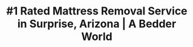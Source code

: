 ---
layout: location.njk
title: "#1 Rated Mattress Removal Service in Surprise, Arizona | A Bedder World"
description: "Professional mattress removal and disposal service in Surprise, Arizona. Growth City eco-friendly disposal, next-day pickup, and competitive pricing. Call 720-263-6094 today!"
permalink: /mattress-removal/arizona/phoenix/surprise/
city: Surprise
state: Arizona
stateSlug: arizona
parentMetro: Phoenix
coordinates: 
  lat: 33.6292
  lng: -112.3679
pricing:
  startingPrice: 125
  single: 125
  queen: 125
  king: 135
  boxSpring: 30

neighborhoods: [
  {
    "name": "Asante",
    "zipCodes": [
      "85388"
    ]
  },
  {
    "name": "Sun City Grand",
    "zipCodes": [
      "85388"
    ]
  },
  {
    "name": "Surprise Farms",
    "zipCodes": [
      "85388"
    ]
  },
  {
    "name": "Coyote Lakes",
    "zipCodes": [
      "85388"
    ]
  },
  {
    "name": "Desert Oasis",
    "zipCodes": [
      "85387"
    ]
  },
  {
    "name": "Litchfield Park Border",
    "zipCodes": [
      "85340"
    ]
  },
  {
    "name": "Marley Park",
    "zipCodes": [
      "85387"
    ]
  },
  {
    "name": "Prasada",
    "zipCodes": [
      "85387"
    ]
  },
  {
    "name": "Sierra Montana",
    "zipCodes": [
      "85387"
    ]
  },
  {
    "name": "Copper Canyon",
    "zipCodes": [
      "85387"
    ]
  },
  {
    "name": "Surprise Crossing",
    "zipCodes": [
      "85388"
    ]
  },
  {
    "name": "Bell West Ranch",
    "zipCodes": [
      "85374"
    ]
  },
  {
    "name": "Greer Ranch",
    "zipCodes": [
      "85387"
    ]
  },
  {
    "name": "Mountain Vista Ranch",
    "zipCodes": [
      "85387"
    ]
  },
  {
    "name": "Rancho Gabriela",
    "zipCodes": [
      "85387"
    ]
  }
]
zipCodes: [
  "85374",
  "85387", 
  "85388"
]
recyclingPartners: [
  "City of Surprise Environmental Services",
  "Republic Services Northwest Valley",
  "Waste Management Surprise",
  "Green Solutions Arizona"
]
localRegulations: "Surprise provides comprehensive waste management services and is recognized as a sustainability leader with green building incentives including LEED certification rebates and solar installation fee waivers. The city coordinates enhanced waste services for its rapidly growing population and modern development standards."
nearbyCities: [
  {
    "name": "Phoenix",
    "slug": "phoenix",
    "distance": 35,
    "isSuburb": false
  },
  {
    "name": "Peoria",
    "slug": "peoria",
    "distance": 10,
    "isSuburb": true
  },
  {
    "name": "Glendale",
    "slug": "glendale",
    "distance": 15,
    "isSuburb": true
  },
  {
    "name": "Sun City",
    "slug": "sun-city",
    "distance": 8,
    "isSuburb": false
  },
  {
    "name": "El Mirage",
    "slug": "el-mirage",
    "distance": 12,
    "isSuburb": false
  },
  {
    "name": "Litchfield Park",
    "slug": "litchfield-park",
    "distance": 6,
    "isSuburb": false
  }
]

pageContent:
  heroDescription: "#1 rated mattress removal service in Surprise, Arizona. Professional pickup  We handle everything from Asante modern developments to Sun City Grand active adult communities and newest energy-efficient neighborhoods. Serving 15+ neighborhoods throughout Arizona's Growth City with full municipal compliance."
  aboutService: "Surprise's specialized mattress removal and environmental disposal experts, serving Arizona's premier Growth City and sustainability innovation leader with unmatched modern development expertise and green technology commitment. From the cutting-edge Asante master-planned community with its energy-efficient modern homes to the prestigious Sun City Grand active adult destination and diverse family neighborhoods like Surprise Farms, we deliver professional mattress collection across 15+ rapidly developing neighborhoods throughout Surprise's dynamic 149,000+ residents, maintaining strict compliance with city environmental regulations and advanced sustainability standards. Our Surprise team understands the distinctive character of Arizona's Growth City - from coordinating with new homeowners in modern developments, active adult communities, and solar-powered households to navigating the sophisticated expectations of sustainability-minded residents who chose Surprise for its environmental leadership and innovative green building programs including LEED certification incentives and solar fee waivers. Through partnerships with City of Surprise Environmental Services and advanced green waste management programs, we guarantee responsible processing that meets all municipal standards while supporting Surprise's commitment to environmental innovation and maintaining the city's reputation as Arizona's sustainability leader and fastest-growing modern community."
  serviceAreasIntro: "We provide comprehensive mattress pickup services throughout the greater Surprise area, covering all major neighborhoods from the newest developments to the established communities:"
  regulationsCompliance: "Our service ensures full compliance with Surprise's advanced sustainability standards and green waste management initiatives, providing proper documentation for your records and handling all required disposal preparation steps for both modern residential developments and active adult properties."
  environmentalImpact: "Each Surprise mattress collection supports Arizona's Growth City's commitment to environmental sustainability and green technology innovation. Working alongside City of Surprise Environmental Services and certified green recycling partners, we've successfully diverted substantial volumes of mattress materials away from Arizona landfills. Recovered components include steel spring systems, foam materials, cotton fabric layers, and hardwood frame structures - materials processed responsibly to minimize ecological impact while supporting Surprise's leadership role in solar energy adoption, LEED building certification, and environmental stewardship that protects the Sonoran Desert ecosystem and maintains the city's cutting-edge reputation for sustainable growth and modern living innovation."
  howItWorksScheduling: "Next-day slots available throughout Surprise and surrounding Northwest Valley communities. We'll confirm via text message and coordinate any special access requirements for new construction areas, active adult communities, or solar installation project schedules."
  howItWorksService: "Our fully licensed and insured Surprise crew handles complete mattress extraction from any location on your property, manages all city compliance requirements, and expertly navigates the unique characteristics of Arizona's Growth City including new construction protocols, modern home access systems, and sustainability program coordination."
  howItWorksDisposal: "Your mattress is processed through City of Surprise Environmental Services, advanced green recycling facilities, or certified sustainability partners for responsible material recovery and environmental protection."
  sidebarStats:
    mattressesRemoved: "3,924"

reviews:
  count: 187
  featured: [
  {
    "text": "We just built a new home in Asante and absolutely love the modern design and energy efficiency features. When we needed mattress removal during our move-in, A Bedder World understood our new construction timeline perfectly and coordinated around our solar installation. They really get what draws people to Surprise's innovative developments!",
    "author": "Nicole and James P.",
    "neighborhood": "Asante"
  },
  {
    "text": "Living in Sun City Grand as active adults, we needed a service that understood our 55+ community lifestyle and scheduling around our golf and activities. A Bedder World's team was professional and respectful, working seamlessly with our HOA requirements. Perfect service for our active retirement in Surprise!",
    "author": "Dorothy L.",
    "neighborhood": "Sun City Grand"
  },
  {
    "text": "Our family chose Surprise Farms for the great schools and family amenities, plus we love that the city is so focused on sustainability. When we upgraded our kids' mattresses, A Bedder World's environmental commitment matched our values perfectly. They understand what makes Surprise families choose this growing community!",
    "author": "Mark and Ana S.",
    "neighborhood": "Surprise Farms"
  }
]
faqs: [
  {
    "question": "Do you serve Surprise's newest developments and modern construction areas?",
    "answer": "Absolutely! We specialize in serving Surprise's rapid growth including newest master-planned communities like Asante, Prasada, and Marley Park. Our team understands new construction access, modern home layouts, and coordinates with ongoing development in Arizona's fastest-growing city."
  },
  {
    "question": "Can you work with Surprise's active adult communities like Sun City Grand?",
    "answer": "Yes! We have extensive experience serving Surprise's many active adult communities and understand their specific protocols, scheduling preferences, and lifestyle needs. Our team coordinates respectfully with community management and follows all 55+ community guidelines."
  },
  {
    "question": "How do you coordinate with Surprise's solar installations and green building features?",
    "answer": "Surprise is a sustainability leader with solar fee waivers and LEED incentives. We coordinate around solar installations, green building projects, and energy-efficient home features. Our environmentally conscious service approach aligns perfectly with Surprise's commitment to sustainability innovation."
  },
  {
    "question": "Do you serve both new residents moving in and established neighborhoods?",
    "answer": "Definitely! Surprise has experienced dramatic growth with many new residents alongside established communities. We serve both new construction move-ins and established neighborhoods like Surprise Farms, adjusting our approach based on development stage and community needs."
  },
  {
    "question": "What's included in your Surprise mattress removal service?",
    "answer": "Complete removal from any location in Surprise including newest developments, active adult communities, or any of our 15+ neighborhoods served, loading, transportation, and environmentally responsible disposal. We handle everything including city compliance requirements and coordinate with modern development protocols and community access systems."
  },
  {
    "question": "Can you accommodate the busy schedules of new homeowners and active adults?",
    "answer": "Absolutely! Surprise attracts both young families building new homes and active adults enjoying resort-style living. We offer flexible scheduling including early morning and evening slots to accommodate new construction timelines, move-in schedules, and active adult lifestyle preferences."
  },
  {
    "question": "How do you handle Surprise's focus on modern energy-efficient homes?",
    "answer": "Many Surprise homes feature modern layouts, smart home technology, and energy-efficient designs. Our team understands contemporary home access systems, garage configurations, and coordinates respectfully around solar panels, smart home features, and modern architectural layouts."
  },
  {
    "question": "What makes your Surprise service different from standard waste removal companies?",
    "answer": "We're specifically trained in Growth City logistics, sustainability program coordination, new construction protocols, and active adult community standards. Our team understands the sophisticated needs of Arizona's environmental innovation leader and delivers the green excellence that Surprise's sustainability-minded, growth-focused community demands from service providers."
  }
]
---